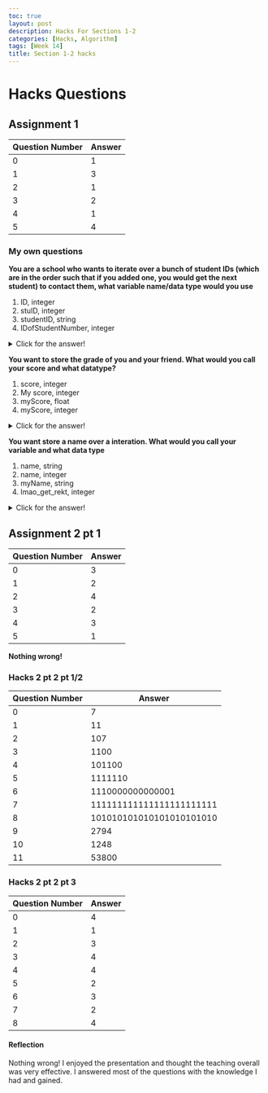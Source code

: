 ```yaml
---
toc: true
layout: post
description: Hacks For Sections 1-2
categories: [Hacks, Algorithm]
tags: [Week 14]
title: Section 1-2 hacks 
---
```


# Hacks Questions

## Assignment 1

| Question Number | Answer |
| ----------- | ----------- |
| 0   | 1 |
| 1   | 3 |
| 2   | 1 |
| 3   | 2 |
| 4   | 1 |
| 5  |  4 |

### My own questions
**You are a school who wants to iterate over a bunch of student IDs (which are in the order such that if you added one, you would get the next student) to contact them, what variable name/data type would you use**

1. ID, integer
2. stuID, integer
3. studentID, string
4. IDofStudentNumber, integer
    
<details closed>
<summary>Click for the answer!</summary>
    1. ID is descriptive enough, especially if iterating. Also, if you are iterating it is inefficient to iterate over a string of multiple numbers, so adding would actually be the most efficient method.
</details>

**You want to store the grade of you and your friend. What would you call your score and what datatype?**

1. score, integer
2. My score, integer
3. myScore, float
4. myScore, integer
    
<details closed>
<summary>Click for the answer!</summary>
    3. Floats are the way to store decimal types, such as grades. myScore is a name that is descriptive enough, since you have to differ between two scores. 
</details>

**You want store a name over a interation. What would you call your variable and what data type**

1. name, string
2. name, integer
3. myName, string
4. lmao_get_rekt, integer
    
<details closed>
<summary>Click for the answer!</summary>
    1. you want to store an arbitrary name, not a regular one, so you'll use a generic name. This is a name, so you'd use a string.
</details>

## Assignment 2 pt 1

| Question Number | Answer |
| ----------- | ----------- |
| 0   | 3 |
| 1   | 2 |
| 2   | 4 |
| 3   | 2 |
| 4   | 3 |
| 5  |  1 |

**Nothing wrong!**

### Hacks 2 pt 2 pt 1/2
| Question Number | Answer |
| ----------- | ----------- |
| 0  | 7 |
| 1  | 11 |
| 2  | 107 |
| 3  | 1100 |
| 4  | 101100 |
| 5  |  1111110 |
| 6  |  1110000000000001 |
| 7  | 111111111111111111111111 |
| 8  | 101010101010101010101010 | 
| 9  | 2794 | 
| 10  | 1248 | 
| 11  | 53800 | 




### Hacks 2 pt 2 pt 3
| Question Number | Answer |
| ----------- | ----------- |
| 0      | 4 |
| 1   | 1 |
| 2   | 3 |
| 3   | 4 |
| 4   | 4 |
| 5  |  2 |
| 6  |  3 |
| 7  |  2 |
| 8  |  4 |

#### Reflection

Nothing wrong! I enjoyed the presentation and thought the teaching overall was very effective. I answered most of the questions with the knowledge I had and gained.